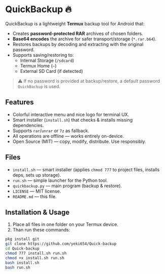 # QuickBackup 🔥

QuickBackup is a lightweight **Termux** backup tool for Android that:
- Creates **password-protected RAR** archives of chosen folders.
- **Base64 encodes** the archive for safer transport/storage (`*.rar.b64`).
- Restores backups by decoding and extracting with the original password.
- Supports saving/restoring to:
  - Internal Storage (`/sdcard`)
  - Termux Home (`~`)
  - External SD Card (if detected)

> ⚠️ If no password is provided at backup/restore, a default password `QuickBackup` is used.

## Features
- Colorful interactive menu and nice logo for terminal UX.
- Smart installer (`install.sh`) that checks & installs missing dependencies.
- Supports `rar`/`unrar` or `7z` as fallback.
- All operations are offline — works entirely on-device.
- Open Source (MIT) — copy, modify, distribute. Use responsibly.

## Files
- `install.sh` — smart installer (applies `chmod 777` to project files, installs deps, sets up storage).
- `run.sh` — simple launcher for the Python tool.
- `quickbackup.py` — main program (backup & restore).
- `LICENSE` — MIT license.
- `README.md` — this file.

## Installation & Usage
1. Place all files in one folder on your Termux device.
2. Than run these commands:
```bash
pkg install git
git clone https://github.com/yeki654/Quick-backup
cd Quick-backup
chmod 777 install.sh run.sh
chmod +x install.sh run.sh
bash install.sh
bash run.sh

